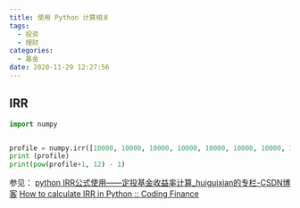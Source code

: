 ```yaml
---
title: 使用 Python 计算相关
tags:
  - 投资
  - 理财
categories:
  - 基金
date: 2020-11-29 12:27:56
---
```


## IRR
````python
import numpy


profile = numpy.irr([10000, 10000, 10000, 10000, 10000, 10000, 10000, 10000, 10000, 10000, 10000, 10000, -140000])
print (profile)
print(pow(profile+1, 12) - 1)
````
参见：
[python IRR公式使用——定投基金收益率计算_huiguixian的专栏-CSDN博客](https://blog.csdn.net/huiguixian/article/details/90714331)
[How to calculate IRR in Python :: Coding Finance](https://www.codingfinance.com/post/2018-03-20-irr-py/)